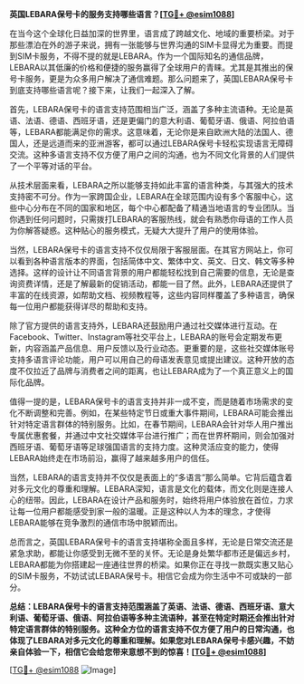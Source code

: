 **英国LEBARA保号卡的服务支持哪些语言？[[TG💪+ @esim1088](https://t.me/s/esim1088)]**

在当今这个全球化日益加深的世界里，语言成了跨越文化、地域的重要桥梁。对于那些漂泊在外的游子来说，拥有一张能够与世界沟通的SIM卡显得尤为重要。而提到SIM卡服务，不得不提的就是LEBARA。作为一个国际知名的通信品牌，LEBARA以其低廉的价格和便捷的服务赢得了全球用户的青睐。尤其是其推出的保号卡服务，更是为众多用户解决了通信难题。那么问题来了，英国LEBARA保号卡到底支持哪些语言呢？接下来，让我们一起深入了解。

首先，LEBARA保号卡的语言支持范围相当广泛，涵盖了多种主流语种。无论是英语、法语、德语、西班牙语，还是更偏门的意大利语、葡萄牙语、俄语、阿拉伯语等，LEBARA都能满足你的需求。这意味着，无论你是来自欧洲大陆的法国人、德国人，还是远道而来的亚洲游客，都可以通过LEBARA保号卡轻松实现语言无障碍交流。这种多语言支持不仅方便了用户之间的沟通，也为不同文化背景的人们提供了一个平等对话的平台。

从技术层面来看，LEBARA之所以能够支持如此丰富的语言种类，与其强大的技术支持密不可分。作为一家跨国企业，LEBARA在全球范围内设有多个客服中心，这些中心分布在不同的国家和地区，每个中心都配备了精通当地语言的专业团队。当你遇到任何问题时，只需拨打LEBARA的客服热线，就会有熟悉你母语的工作人员为你解答疑惑。这种贴心的服务模式，无疑大大提升了用户的使用体验。

当然，LEBARA保号卡的语言支持不仅仅局限于客服层面。在其官方网站上，你可以看到各种语言版本的界面，包括简体中文、繁体中文、英文、日文、韩文等多种选择。这样的设计让不同语言背景的用户都能轻松找到自己需要的信息，无论是查询资费详情，还是了解最新的促销活动，都能一目了然。此外，LEBARA还提供了丰富的在线资源，如帮助文档、视频教程等，这些内容同样覆盖了多种语言，确保每一位用户都能获得详尽的帮助和支持。

除了官方提供的语言支持外，LEBARA还鼓励用户通过社交媒体进行互动。在Facebook、Twitter、Instagram等社交平台上，LEBARA的账号会定期发布更新，内容涵盖产品信息、用户反馈以及行业动态。更重要的是，这些社交媒体账号支持多语言评论功能，用户可以用自己的母语发表意见或提出建议。这种开放的态度不仅拉近了品牌与消费者之间的距离，也让LEBARA成为了一个真正意义上的国际化品牌。

值得一提的是，LEBARA保号卡的语言支持并非一成不变，而是随着市场需求的变化不断调整和完善。例如，在某些特定节日或重大事件期间，LEBARA可能会推出针对特定语言群体的特别服务。比如，在春节期间，LEBARA会针对华人用户推出专属优惠套餐，并通过中文社交媒体平台进行推广；而在世界杯期间，则会加强对西班牙语、葡萄牙语等足球强国语言的支持力度。这种灵活应变的能力，使得LEBARA始终走在市场前沿，赢得了越来越多用户的信任。

当然，LEBARA的语言支持并不仅仅是表面上的“多语言”那么简单。它背后蕴含着对多元文化的尊重和理解。LEBARA深知，语言是文化的载体，而文化则是连接人心的纽带。因此，LEBARA在设计产品和服务时，始终将用户体验放在首位，力求让每一位用户都能感受到家一般的温暖。正是这种以人为本的理念，才使得LEBARA能够在竞争激烈的通信市场中脱颖而出。

总而言之，英国LEBARA保号卡的语言支持堪称全面且多样，无论是日常交流还是紧急求助，都能让你感受到无微不至的关怀。无论是身处繁华都市还是偏远乡村，LEBARA都能为你搭建起一座通往世界的桥梁。如果你正在寻找一款既实惠又贴心的SIM卡服务，不妨试试LEBARA保号卡。相信它会成为你生活中不可或缺的一部分。

**总结：LEBARA保号卡的语言支持范围涵盖了英语、法语、德语、西班牙语、意大利语、葡萄牙语、俄语、阿拉伯语等多种主流语种，甚至在特定时期还会推出针对特定语言群体的特别服务。这种全方位的语言支持不仅方便了用户的日常沟通，也体现了LEBARA对多元文化的尊重和理解。如果您对LEBARA保号卡感兴趣，不妨亲自体验一下，相信它会给您带来意想不到的惊喜！[[TG💪+ @esim1088](https://t.me/s/esim1088)]**

[[TG💪+ @esim1088](https://t.me/s/esim1088) ![Image](https://i.postimg.cc/4NQfJmqS/Snipaste-2025-05-13-00-14-12.png)]
